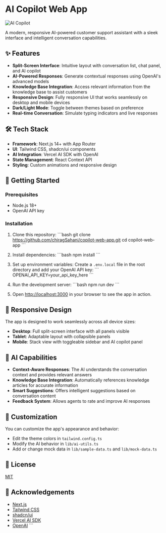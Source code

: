 # AI Copilot Web App

![AI Copilot](https://res.cloudinary.com/dlyctssmy/image/upload/v1747659364/ded0bbdd8485e424327257405a86a884_q1ekeh.gif)

A modern, responsive AI-powered customer support assistant with a sleek interface and intelligent conversation capabilities.

## ✨ Features

- **Split-Screen Interface**: Intuitive layout with conversation list, chat panel, and AI copilot
- **AI-Powered Responses**: Generate contextual responses using OpenAI's advanced models
- **Knowledge Base Integration**: Access relevant information from the knowledge base to assist customers
- **Responsive Design**: Fully responsive UI that works seamlessly on desktop and mobile devices
- **Dark/Light Mode**: Toggle between themes based on preference
- **Real-time Conversation**: Simulate typing indicators and live responses

## 🛠️ Tech Stack

- **Framework**: Next.js 14+ with App Router
- **UI**: Tailwind CSS, shadcn/ui components
- **AI Integration**: Vercel AI SDK with OpenAI
- **State Management**: React Context API
- **Styling**: Custom animations and responsive design

## 🚀 Getting Started

### Prerequisites

- Node.js 18+
- OpenAI API key

### Installation

1. Clone this repository:
\`\`\`bash
git clone https://github.com/chiragSahani/copilot-web-app.git
cd copilot-web-app
\`\`\`

2. Install dependencies:
\`\`\`bash
npm install
\`\`\`

3. Set up environment variables:
Create a `.env.local` file in the root directory and add your OpenAI API key:
\`\`\`
OPENAI_API_KEY=your_api_key_here
\`\`\`

4. Run the development server:
\`\`\`bash
npm run dev
\`\`\`

5. Open [http://localhost:3000](http://localhost:3000) in your browser to see the app in action.

## 📱 Responsive Design

The app is designed to work seamlessly across all device sizes:
- **Desktop**: Full split-screen interface with all panels visible
- **Tablet**: Adaptable layout with collapsible panels
- **Mobile**: Stack view with toggleable sidebar and AI copilot panel

## 🧠 AI Capabilities

- **Context-Aware Responses**: The AI understands the conversation context and provides relevant answers
- **Knowledge Base Integration**: Automatically references knowledge articles for accurate information
- **Smart Suggestions**: Offers intelligent suggestions based on conversation content
- **Feedback System**: Allows agents to rate and improve AI responses

## 🎨 Customization

You can customize the app's appearance and behavior:
- Edit the theme colors in `tailwind.config.ts`
- Modify the AI behavior in `lib/ai-utils.ts`
- Add or change mock data in `lib/sample-data.ts` and `lib/mock-data.ts`

## 📄 License

[MIT](LICENSE)

## 🙏 Acknowledgements

- [Next.js](https://nextjs.org/)
- [Tailwind CSS](https://tailwindcss.com/)
- [shadcn/ui](https://ui.shadcn.com/)
- [Vercel AI SDK](https://sdk.vercel.ai/)
- [OpenAI](https://openai.com/)
\`\`\`

